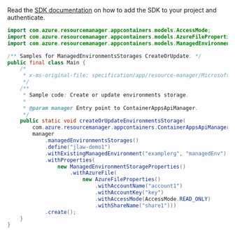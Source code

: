 Read the [SDK documentation](https://github.com/Azure/azure-sdk-for-java/blob/azure-resourcemanager-appcontainers_1.0.0-beta.1/sdk/appcontainers/azure-resourcemanager-appcontainers/README.md) on how to add the SDK to your project and authenticate.

```java
import com.azure.resourcemanager.appcontainers.models.AccessMode;
import com.azure.resourcemanager.appcontainers.models.AzureFileProperties;
import com.azure.resourcemanager.appcontainers.models.ManagedEnvironmentStorageProperties;

/** Samples for ManagedEnvironmentsStorages CreateOrUpdate. */
public final class Main {
    /*
     * x-ms-original-file: specification/app/resource-manager/Microsoft.App/preview/2022-01-01-preview/examples/ManagedEnvironmentsStorages_CreateOrUpdate.json
     */
    /**
     * Sample code: Create or update environments storage.
     *
     * @param manager Entry point to ContainerAppsApiManager.
     */
    public static void createOrUpdateEnvironmentsStorage(
        com.azure.resourcemanager.appcontainers.ContainerAppsApiManager manager) {
        manager
            .managedEnvironmentsStorages()
            .define("jlaw-demo1")
            .withExistingManagedEnvironment("examplerg", "managedEnv")
            .withProperties(
                new ManagedEnvironmentStorageProperties()
                    .withAzureFile(
                        new AzureFileProperties()
                            .withAccountName("account1")
                            .withAccountKey("key")
                            .withAccessMode(AccessMode.READ_ONLY)
                            .withShareName("share1")))
            .create();
    }
}
```
